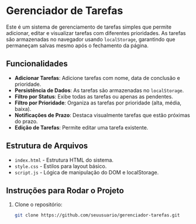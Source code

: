 # Gerenciador de Tarefas

Este é um sistema de gerenciamento de tarefas simples que permite adicionar, editar e visualizar tarefas com diferentes prioridades. As tarefas são armazenadas no navegador usando `localStorage`, garantindo que permaneçam salvas mesmo após o fechamento da página.

## Funcionalidades

- **Adicionar Tarefas**: Adicione tarefas com nome, data de conclusão e prioridade.
- **Persistência de Dados**: As tarefas são armazenadas no `localStorage`.
- **Filtro por Status**: Exibe todas as tarefas ou apenas as pendentes.
- **Filtro por Prioridade**: Organiza as tarefas por prioridade (alta, média, baixa).
- **Notificações de Prazo**: Destaca visualmente tarefas que estão próximas do prazo.
- **Edição de Tarefas**: Permite editar uma tarefa existente.

## Estrutura de Arquivos

- `index.html` - Estrutura HTML do sistema.
- `style.css` - Estilos para layout básico.
- `script.js` - Lógica de manipulação do DOM e localStorage.

## Instruções para Rodar o Projeto

1. Clone o repositório:
   ```bash
   git clone https://github.com/seuusuario/gerenciador-tarefas.git
